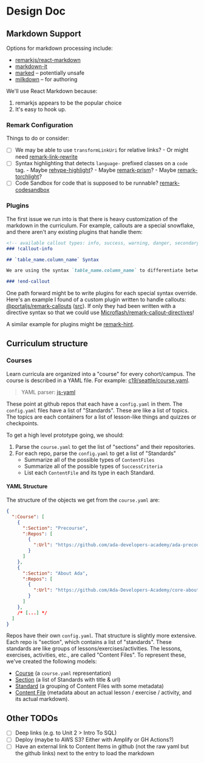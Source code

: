 # Design Doc

## Markdown Support
Options for markdown processing include:
* [remarkjs/react-markdown](https://github.com/remarkjs/react-markdown)
* [markdown-it](https://markdown-it.github.io/)
* [marked](https://marked.js.org/) – potentially unsafe
* [milkdown](https://milkdown.dev/docs/guide/why-milkdown) – for authoring

We'll use React Markdown because:
1. remarkjs appears to be the popular choice
2. It's easy to hook up.

### Remark Configuration
Things to do or consider:
- [ ] We may be able to use `transformLinkUri` for relative links?
      - Or might need [remark-link-rewrite](https://github.com/rjanjic/remark-link-rewrite)
- [ ] Syntax highlighting that detects `language-` prefixed classes on a `code` tag.
      - Maybe [rehype-highlight](https://github.com/rehypejs/rehype-highlight)?
      - Maybe [remark-prism](https://github.com/sergioramos/remark-prism)?
      - Maybe [remark-torchlight](https://github.com/torchlight-api/remark-torchlight)?
- [ ] Code Sandbox for code that is supposed to be runnable? [remark-codesandbox](https://github.com/kevin940726/remark-codesandbox)

### Plugins
The first issue we run into is that there is heavy customization of the markdown in the curriculum. For example, callouts are a special snowflake, and there aren't any existing plugins that handle them:

```md
<!-- available callout types: info, success, warning, danger, secondary  -->
### !callout-info

## `table_name.column_name` Syntax

We are using the syntax `table_name.column_name` to differentiate between columns in the `clients` table and columns in the `rentals` table. In cases where the column names do not conflict, this is optional, but explicitly referring to the table can help remind us what the source of the data is.

### !end-callout
```

One path forward might be to write plugins for each special syntax override. Here's an example I found of a custom plugin written to handle callouts: [@portaljs/remark-callouts](https://www.npmjs.com/package/@portaljs/remark-callouts) ([src](https://github.com/datopian/portaljs/blob/main/packages/remark-callouts/src/lib/remark-callouts.ts)). If only they had been written with a directive syntax so that we could use [Microflash/remark-callout-directives](https://github.com/Microflash/remark-callout-directives#example-callout-with-custom-title)!

A similar example for plugins might be [remark-hint](https://github.com/sergioramos/remark-hint).

## Curriculum structure
### Courses
Learn curricula are organized into a "course" for every cohort/campus. The course is described in a YAML file. For example: [c19/seattle/course.yaml](https://github.com/Ada-Developers-Academy/core/blob/main/c19/seattle/course.yaml).

> YAML parser: [js-yaml](https://www.npmjs.com/package/js-yaml)

These point at github repos that each have a `config.yaml` in them. The `config.yaml` files have a list of "Standards". These are like a list of topics. The topics are each containers for a list of lesson-like things and quizzes or checkpoints.

To get a high level prototype going, we should:
1. Parse the `course.yaml` to get the list of "sections" and their repositories.
1. For each repo, parse the `config.yaml` to get a list of "Standards"
   - Summarize all of the possible types of `ContentFiles`
   - Summarize all of the possible types of `SuccessCriteria`
   - List each `ContentFile` and its type in each Standard.

#### YAML Structure
The structure of the objects we get from the `course.yaml` are:

```JSON
{
  ":Course": [
    {
      ":Section": "Precourse",
      ":Repos": [
        {
          ":Url": "https://github.com/ada-developers-academy/ada-precourse-v2"
        }
      ]
    },
    {
      ":Section": "About Ada",
      ":Repos": [
        {
          ":Url": "https://github.com/Ada-Developers-Academy/core-about-ada"
        }
      ]
    },
    /* [...] */
  ]
}
```

Repos have their own `config.yaml`. That structure is slightly more extensive. Each repo is "section", which contains a list of "standards". These standards are like groups of lessons/exercises/activities. The lessons, exercises, activities, etc., are called "Content Files". To represent these, we've created the following models:
- [Course](../src/models/course.ts) (a `course.yaml` representation)
- [Section](../src/models/section.ts) (a list of Standards with title & url)
- [Standard](../src/models/standard.ts) (a grouping of Content Files with some metadata)
- [Content File](../src/models/content-file.ts) (metadata about an actual lesson / exercise / activity, and its actual markdown).

## Other TODOs
- [ ] Deep links (e.g. to Unit 2 > Intro To SQL)
- [ ] Deploy (maybe to AWS S3? Either with Amplify or GH Actions?)
- [ ] Have an external link to Content Items in github (not the raw yaml but the github links) next to the entry to load the markdown